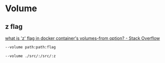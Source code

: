 # Volume

## z flag

[what is 'z' flag in docker container's volumes-from option? - Stack Overflow](https://stackoverflow.com/questions/35218194/what-is-z-flag-in-docker-containers-volumes-from-option)

```bash
--volume path:path:flag
```

```bash
--volume ./src/:/src/:z
```
